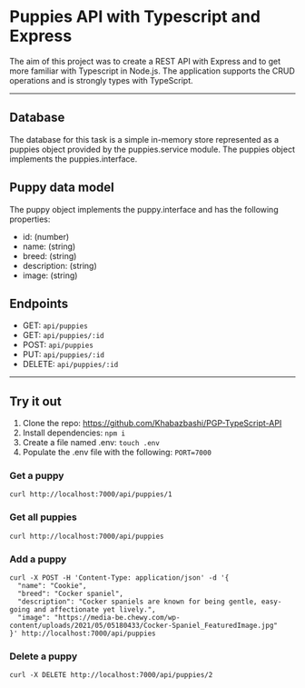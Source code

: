# Puppies API with Typescript and Express
The aim of this project was to create a REST API with Express and to get more familiar with Typescript in Node.js. The application supports the CRUD operations and is strongly types with TypeScript. 

___

## **Database** 
The database for this task is a simple in-memory store represented as a puppies object provided by the puppies.service module.
The puppies object implements the puppies.interface.

## **Puppy data model**
The puppy object implements the puppy.interface and has the following properties:
* id: (number)
* name: (string)
* breed: (string)
* description: (string)
* image: (string)

## **Endpoints**
- GET: `api/puppies`
- GET: `api/puppies/:id`
- POST: `api/puppies`
- PUT: `api/puppies/:id`
- DELETE: `api/puppies/:id`

___

## **Try it out** 
1. Clone the repo: https://github.com/Khabazbashi/PGP-TypeScript-API
2. Install dependencies: `npm i`
3. Create a file named .env: `touch .env`
4. Populate the .env file with the following: `PORT=7000`


### **Get a puppy**
```
curl http://localhost:7000/api/puppies/1
```

### **Get all puppies**
```
curl http://localhost:7000/api/puppies
```

### **Add a puppy**
```
curl -X POST -H 'Content-Type: application/json' -d '{
  "name": "Cookie",
  "breed": "Cocker spaniel",
  "description": "Cocker spaniels are known for being gentle, easy-going and affectionate yet lively.",
  "image": "https://media-be.chewy.com/wp-content/uploads/2021/05/05180433/Cocker-Spaniel_FeaturedImage.jpg"
}' http://localhost:7000/api/puppies
```

### **Delete a puppy**
```
curl -X DELETE http://localhost:7000/api/puppies/2
```